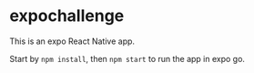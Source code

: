 # expochallenge

This is an expo React Native app.

Start by `npm install`, then `npm start` to run the app in expo go. 
